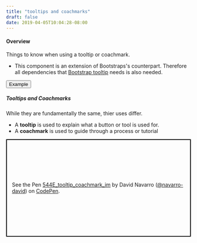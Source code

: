 ```yaml
---
title: "tooltips and coachmarks"
draft: false
date: 2019-04-05T10:04:28-08:00
---
```


<h4>Overview</h4>
Things to know when using a tooltip or coachmark.

- This component is an extension of Bootstraps's counterpart. Therefore all dependencies that [Bootstrap tooltip](https://getbootstrap.com/docs/4.0/components/tooltips/) needs is also needed.


<!-- Tab links -->
<div class="tab">
  <button class="tablinks active" onclick="openTab(event, 'tab1')">Example</button>
</div>

<!-- Tab content -->
<div id="tab1" class="tabcontent active" style="display: block;">

<h5> Tooltips and Coachmarks </h5>

<p>While they are fundamentally the same, thier uses differ.</p>
<ul>
  <li>A <strong>tooltip</strong> is used to explain what a button or tool is used for.</li>
  <li>A <strong>coachmark</strong> is used to guide through a process or tutorial</li>
</ul>

  <p class="codepen" data-height="265" data-theme-id="0" data-default-tab="result" data-user="navarro-david" data-slug-hash="KYNNRJ" style="height: 265px; box-sizing: border-box; display: flex; align-items: center; justify-content: center; border: 2px solid black; margin: 1em 0; padding: 1em;" data-pen-title="544E_tooltip_coachmark_im">
    <span>See the Pen <a href="https://codepen.io/navarro-david/pen/KYNNRJ/">
    544E_tooltip_coachmark_im</a> by David Navarro (<a href="https://codepen.io/navarro-david">@navarro-david</a>)
    on <a href="https://codepen.io">CodePen</a>.</span>
  </p>
  <script async src="https://static.codepen.io/assets/embed/ei.js"></script>
</div>


